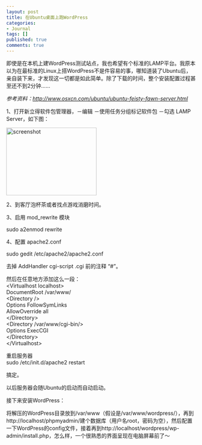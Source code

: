 ```yaml
---
layout: post
title: 在Ubuntu桌面上跑WordPress
categories:
- Journal
tags: []
published: true
comments: true
---
```

<p>即使是在本机上建WordPress测试站点，我也希望有个标准的LAMP平台。我原本以为在最标准的Linux上搭WordPress不是件容易的事，哪知道装了Ubuntu后，亲自装下来，才发现这一切都是如此简单。除了下载的时间，整个安装配置过程甚至还不到2分钟……</p>

<p><em>参考资料：<a href="http://www.osxcn.com/ubuntu/ubuntu-feisty-fawn-server.html">http://www.osxcn.com/ubuntu/ubuntu-feisty-fawn-server.html</a> </em></p>

<p>1、打开新立得软件包管理器，－编辑 －使用任务分组标记软件包 －勾选 LAMP Server，如下图：</p>

<p><a href="http://photo8.yupoo.com/20070626/162831_644175898_vzewfhpt.jpg"><img title="screenshot" src="http://photo8.yupoo.com/20070626/162831_644175898_m.jpg" alt="screenshot" width="240" height="180" /></a></p>

<p>2、到客厅泡杯茶或者找点游戏消磨时间。</p>

<p>3、启用 mod_rewrite 模块</p>

<p>sudo a2enmod rewrite</p>

<p>4、配置 apache2.conf</p>

<p>sudo gedit /etc/apache2/apache2.conf</p>

<p>去掉 AddHandler cgi-script .cgi 前的注释 “#”。</p>

<p>然后在任意地方添加这么一段：<br />
&lt;Virtualhost localhost&gt;<br />
DocumentRoot /var/www/<br />
&lt;Directory /&gt;<br />
Options FollowSymLinks<br />
AllowOverride all<br />
&lt;/Directory&gt;<br />
&lt;Directory /var/www/cgi-bin/&gt;<br />
Options ExecCGI<br />
&lt;/Directory&gt;<br />
&lt;/Virtualhost&gt;</p>

<p>重启服务器<br />
sudo /etc/init.d/apache2 restart</p>

<p>搞定。</p>

<p>以后服务器会随Ubuntu的启动而自动启动。</p>

<p>接下来安装WordPress：</p>

<p>将解压的WordPress目录放到/var/www（假设是/var/www/wordpress/），再到http://localhost/phpmyadmin/建个数据库（用户名root，密码为空），然后配置一下WordPress的config文件，接着再到http://localhost/wordpress/wp-admin/install.php，怎么样，一个很熟悉的界面呈现在电脑屏幕前了～</p>
